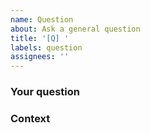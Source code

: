 ```yaml
---
name: Question
about: Ask a general question
title: '[Q] '
labels: question
assignees: ''
---
```


### Your question

### Context

